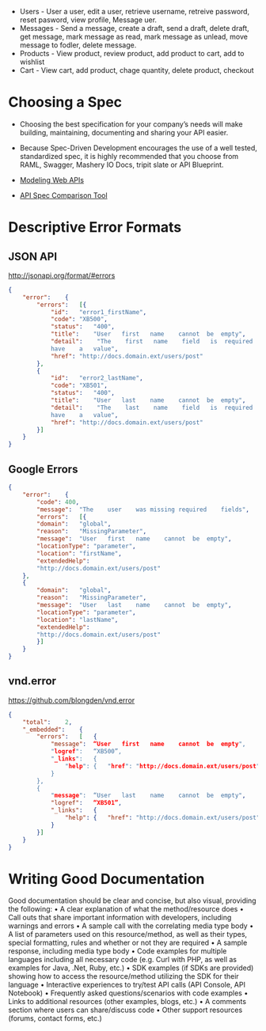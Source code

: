 
* Users - User a user, edit a user, retrieve username, retreive password, reset pasword, view profile, Message uer.
* Messages - Send a message, create a draft, send a draft, delete draft, get message, mark message as read, mark message as unlead, move message to fodler, delete message.
* Products - View product, review product, add product to cart, add to wishlist
* Cart - View cart, add product, chage quantity, delete product, checkout

# Choosing a Spec
* Choosing the best specification for your company’s needs will make building, maintaining, documenting and sharing your API easier. 
* Because Spec-Driven Development encourages the use of a well tested, standardized spec, it is highly recommended that you choose from RAML, Swagger, Mashery IO Docs, tripit slate or API Blueprint. 

* [Modeling Web APIs](http://modeling-languages.com/modeling-web-api-comparing/)
* [API Spec Comparison Tool](http://www.mikestowe.com/2014/12/api-spec-comparison-tool.php)

# Descriptive Error Formats
## JSON API
http://jsonapi.org/format/#errors
```json
{	
	"error":	{	
		"errors":	[{	
			"id":	"error1_firstName",	
			"code":	"XB500",	
			"status":	"400",	
			"title":	"User	first	name	cannot	be	empty",	
			"detail":	 "The	 first	 name	 field	 is	 required	 to	
			have	a	value",	
			"href":	"http://docs.domain.ext/users/post"	
		},
		{	
			"id":	"error2_lastName",	
			"code":	"XB501",	
			"status":	"400",	
			"title":	"User	last	name	cannot	be	empty",	
			"detail":	 "The	 last	 name	 field	 is	 required	 to	
			have	a	value",	
			"href":	"http://docs.domain.ext/users/post"	
		}]
	}	
}
```
## Google Errors
```json
{	
	"error":	{	
		"code":	400,	
		"message":	"The	user	was	missing	required	fields",
		"errors":	[{	
		"domain":	"global",	
		"reason":	"MissingParameter",	
		"message":	"User	first	name	cannot	be	empty",	
		"locationType":	"parameter",	
		"location":	"firstName",	
		"extendedHelp":	
		"http://docs.domain.ext/users/post"	
	},
	{	
		"domain":	"global",	
		"reason":	"MissingParameter",	
		"message":	"User	last	name	cannot	be	empty",	
		"locationType":	"parameter",	
		"location":	"lastName",	
		"extendedHelp":	
		"http://docs.domain.ext/users/post"	
		}]
	}	
}
```
## vnd.error
https://github.com/blongden/vnd.error
```json
{	
	"total":	2,	
	"_embedded":	{	
		"errors":	[	{	
			"message":	“User	first	name	cannot	be	empty",	
			"logref":	“XB500”,	
			"_links":	{	
				"help":	{	"href":	"http://docs.domain.ext/users/post"	}	
			}	
		},	
		{	
			"message":	“User	last	name	cannot	be	empty",	
			"logref":	“XB501”,	
			"_links":	{	
				"help":	{	"href":	"http://docs.domain.ext/users/post"	}	
			}	
		}]	
	}	
}
```

# Writing Good Documentation
Good documentation should be clear and concise, but also visual, providing the following:
• A clear explanation of what the method/resource does
• Call outs that share important information with developers, including warnings and errors
• A sample call with the correlating media type body
• A list of parameters used on this resource/method, as well as their types, special formatting, rules and whether or not they are required 
• A sample response, including media type body
• Code examples for multiple languages including all necessary code (e.g. Curl with PHP, as well as examples for Java, .Net, Ruby, etc.)
• SDK examples (if SDKs are provided) showing how to access the resource/method utilizing the SDK for their language
• Interactive experiences to try/test API calls (API Console, API Notebook)
• Frequently asked questions/scenarios with code examples
• Links to additional resources (other examples, blogs, etc.)
• A comments section where users can share/discuss code
• Other support resources (forums, contact forms, etc.)
